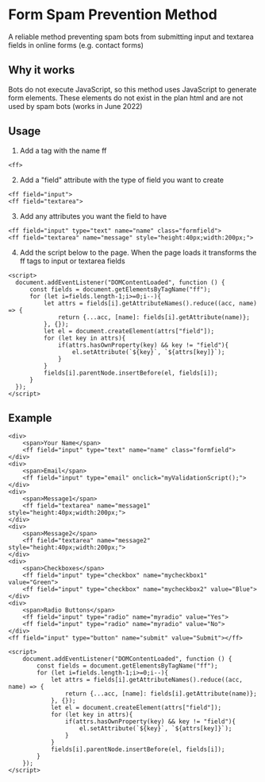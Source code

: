 # Form Spam Prevention Method

A reliable method preventing spam bots from submitting input and textarea fields in online forms (e.g. contact forms)

## Why it works

Bots do not execute JavaScript, so this method uses JavaScript to generate form elements. These elements do not exist in the plan html and are not used by spam bots (works in June 2022)

## Usage

1. Add a tag with the name ff
```
<ff>
```
2. Add a "field" attribute with the type of field you want to create 
```
<ff field="input">
<ff field="textarea">
```
3. Add any attributes you want the field to have
```
<ff field="input" type="text" name="name" class="formfield">
<ff field="textarea" name="message" style="height:40px;width:200px;">
```
4. Add the script below to the page. When the page loads it transforms the ff tags to input or textarea fields
```
<script>
  document.addEventListener("DOMContentLoaded", function () {
      const fields = document.getElementsByTagName("ff");
      for (let i=fields.length-1;i>=0;i--){
          let attrs = fields[i].getAttributeNames().reduce((acc, name) => {
              return {...acc, [name]: fields[i].getAttribute(name)};
          }, {});
          let el = document.createElement(attrs["field"]);
          for (let key in attrs){
              if(attrs.hasOwnProperty(key) && key != "field"){
                  el.setAttribute(`${key}`, `${attrs[key]}`);
              }
          }
          fields[i].parentNode.insertBefore(el, fields[i]);
      }
  });
</script>
```

## Example
```
<div>
    <span>Your Name</span>
    <ff field="input" type="text" name="name" class="formfield">
</div>
<div>
    <span>Email</span>
    <ff field="input" type="email" onclick="myValidationScript();">
</div>
<div>
    <span>Message1</span>
    <ff field="textarea" name="message1" style="height:40px;width:200px;">
</div>
<div>
    <span>Message2</span>
    <ff field="textarea" name="message2" style="height:40px;width:200px;">
</div>
<div>
    <span>Checkboxes</span>
    <ff field="input" type="checkbox" name="mycheckbox1" value="Green">
    <ff field="input" type="checkbox" name="mycheckbox2" value="Blue">
</div>
<div>
    <span>Radio Buttons</span>
    <ff field="input" type="radio" name="myradio" value="Yes">
    <ff field="input" type="radio" name="myradio" value="No">
</div>
<ff field="input" type="button" name="submit" value="Submit"></ff>

<script>
    document.addEventListener("DOMContentLoaded", function () {
        const fields = document.getElementsByTagName("ff");
        for (let i=fields.length-1;i>=0;i--){
            let attrs = fields[i].getAttributeNames().reduce((acc, name) => {
                return {...acc, [name]: fields[i].getAttribute(name)};
            }, {});
            let el = document.createElement(attrs["field"]);
            for (let key in attrs){
                if(attrs.hasOwnProperty(key) && key != "field"){
                    el.setAttribute(`${key}`, `${attrs[key]}`);
                }
            }
            fields[i].parentNode.insertBefore(el, fields[i]);
        }
    });
</script>
```
